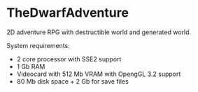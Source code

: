 # TheDwarfAdventure

2D adventure RPG with destructible world and generated world.

System requirements:
- 2 core processor with SSE2 support
- 1 Gb RAM
- Videocard with 512 Mb VRAM with OpengGL 3.2 support
- 80 Mb disk space + 2 Gb for save files
